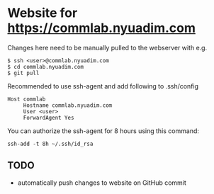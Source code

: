 # Website for https://commlab.nyuadim.com

Changes here need to be manually pulled to the webserver with e.g.
```
$ ssh <user>@commlab.nyuadim.com
$ cd commlab.nyuadim.com
$ git pull
```

Recommended to use ssh-agent and add following to .ssh/config
```
Host commlab
     Hostname commlab.nyuadim.com
     User <user>
     ForwardAgent Yes
```
You can authorize the ssh-agent for 8 hours using this command:
```
ssh-add -t 8h ~/.ssh/id_rsa
```

## TODO
- automatically push changes to website on GitHub commit
